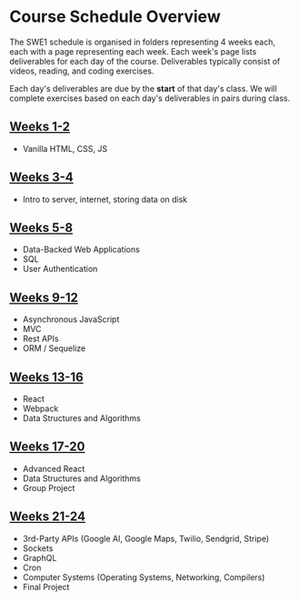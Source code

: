 # Course Schedule Overview

The SWE1 schedule is organised in folders representing 4 weeks each, each with a page representing each week. Each week's page lists deliverables for each day of the course. Deliverables typically consist of videos, reading, and coding exercises.

Each day's deliverables are due by the **start** of that day's class. We will complete exercises based on each day's deliverables in pairs during class.

## [Weeks 1-2](weeks-1-4/)

* Vanilla HTML, CSS, JS

## [Weeks 3-4](weeks-1-4/)

* Intro to server, internet, storing data on disk

## [Weeks 5-8](weeks-5-8/)

* Data-Backed Web Applications
* SQL
* User Authentication

## [Weeks 9-12](weeks-9-12/)

* Asynchronous JavaScript
* MVC
* Rest APIs
* ORM / Sequelize

## [Weeks 13-16](weeks-13-16/)

* React
* Webpack
* Data Structures and Algorithms

## [Weeks 17-20](weeks-17-20/)

* Advanced React
* Data Structures and Algorithms
* Group Project

## [Weeks 21-24](weeks-21-24/)

* 3rd-Party APIs \(Google AI, Google Maps, Twilio, Sendgrid, Stripe\)
* Sockets
* GraphQL
* Cron
* Computer Systems \(Operating Systems, Networking, Compilers\)
* Final Project

